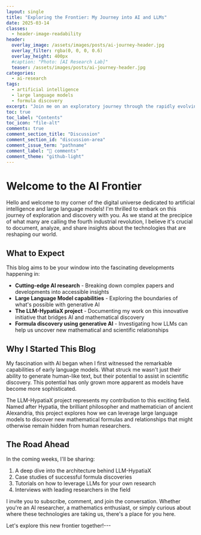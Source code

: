 ```yaml
---
layout: single
title: "Exploring the Frontier: My Journey into AI and LLMs"
date: 2025-03-14
classes:
  - header-image-readability
header:
  overlay_image: /assets/images/posts/ai-journey-header.jpg
  overlay_filter: rgba(0, 0, 0, 0.6)
  overlay_height: 400px
  #caption: "Photo: [AI Research Lab]"
  teaser: /assets/images/posts/ai-journey-header.jpg 
categories:
  - ai-research
tags:
  - artificial intelligence
  - large language models
  - formula discovery
excerpt: "Join me on an exploratory journey through the rapidly evolving landscape of AI research"
toc: true
toc_label: "Contents"
toc_icon: "file-alt"
comments: true
comment_section_title: "Discussion"
comment_section_id: "discussion-area"
comment_issue_term: "pathname"
comment_label: "💬 comments"
comment_theme: "github-light"
---
```

<!-- Apply classes to page title and subtitle -->

# Welcome to the AI Frontier

Hello and welcome to my corner of the digital universe dedicated to artificial intelligence and large language models! I'm thrilled to embark on this journey of exploration and discovery with you. As we stand at the precipice of what many are calling the fourth industrial revolution, I believe it's crucial to document, analyze, and share insights about the technologies that are reshaping our world.

## What to Expect

This blog aims to be your window into the fascinating developments happening in:

- **Cutting-edge AI research** - Breaking down complex papers and developments into accessible insights
- **Large Language Model capabilities** - Exploring the boundaries of what's possible with generative AI
- **The LLM-HypatiaX project** - Documenting my work on this innovative initiative that bridges AI and mathematical discovery
- **Formula discovery using generative AI** - Investigating how LLMs can help us uncover new mathematical and scientific relationships

## Why I Started This Blog

My fascination with AI began when I first witnessed the remarkable capabilities of early language models. What struck me wasn't just their ability to generate human-like text, but their potential to assist in scientific discovery. This potential has only grown more apparent as models have become more sophisticated.

The LLM-HypatiaX project represents my contribution to this exciting field. Named after Hypatia, the brilliant philosopher and mathematician of ancient Alexandria, this project explores how we can leverage large language models to discover new mathematical formulas and relationships that might otherwise remain hidden from human researchers.

## The Road Ahead

In the coming weeks, I'll be sharing:

1. A deep dive into the architecture behind LLM-HypatiaX
2. Case studies of successful formula discoveries
3. Tutorials on how to leverage LLMs for your own research
4. Interviews with leading researchers in the field

I invite you to subscribe, comment, and join the conversation. Whether you're an AI researcher, a mathematics enthusiast, or simply curious about where these technologies are taking us, there's a place for you here.

Let's explore this new frontier together!---

